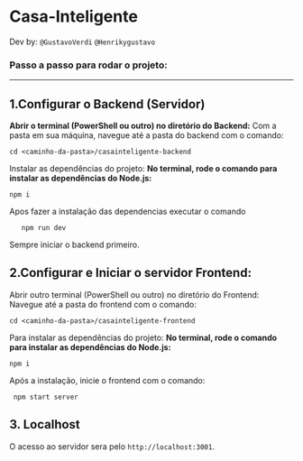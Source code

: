 # Casa-Inteligente
Dev by: `@GustavoVerdi` ```@Henrikygustavo```
### Passo a passo para rodar o projeto:
---
## 1.Configurar o Backend (Servidor)
**Abrir o terminal (PowerShell ou outro) no diretório do Backend:**
   Com a pasta em sua máquina, navegue até a pasta do backend com o comando:
   ```
   cd <caminho-da-pasta>/casainteligente-backend
   ```
Instalar as dependências do projeto:
**No terminal, rode o comando para instalar as dependências do Node.js:**
   ```
   npm i
   ```
Apos fazer a instalação das dependencias executar o comando
 ```
    npm run dev
 ```
Sempre iniciar o backend primeiro.
## 2.Configurar e Iniciar o servidor Frontend:
Abrir outro terminal (PowerShell ou outro) no diretório do Frontend:
   Navegue até a pasta do frontend com o comando:
   ```
   cd <caminho-da-pasta>/casainteligente-frontend
   ```
Para instalar as dependências do projeto:
**No terminal, rode o comando para instalar as dependências do Node.js:**
   ```
   npm i
   ```
Após a instalação, inicie o frontend com o comando:
  ```
   npm start server
  ```
## 3. Localhost
O acesso ao servidor sera pelo `http://localhost:3001`.
